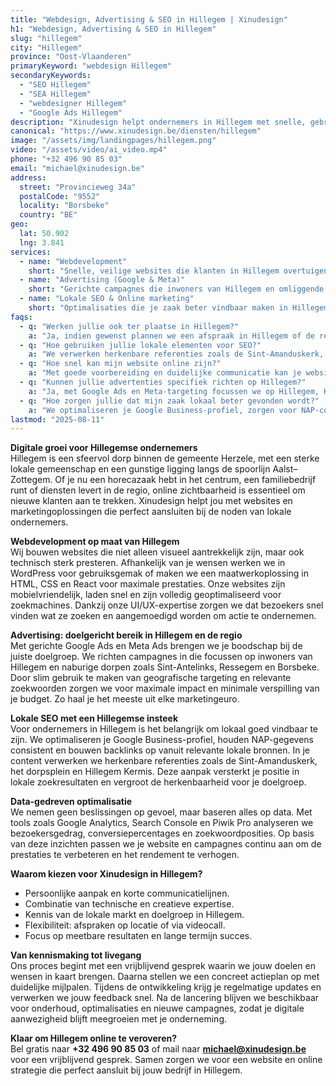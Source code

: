 ```yaml
---
title: "Webdesign, Advertising & SEO in Hillegem | Xinudesign"
h1: "Webdesign, Advertising & SEO in Hillegem"
slug: "hillegem"
city: "Hillegem"
province: "Oost-Vlaanderen"
primaryKeyword: "webdesign Hillegem"
secondaryKeywords:
  - "SEO Hillegem"
  - "SEA Hillegem"
  - "webdesigner Hillegem"
  - "Google Ads Hillegem"
description: "Xinudesign helpt ondernemers in Hillegem met snelle, gebruiksvriendelijke websites, doelgerichte advertentiecampagnes en lokale SEO die inspeelt op de troeven van het dorp."
canonical: "https://www.xinudesign.be/diensten/hillegem"
image: "/assets/img/landingpages/hillegem.png"
video: "/assets/video/ai_video.mp4"
phone: "+32 496 90 85 03"
email: "michael@xinudesign.be"
address:
  street: "Provincieweg 34a"
  postalCode: "9552"
  locality: "Borsbeke"
  country: "BE"
geo:
  lat: 50.902
  lng: 3.841
services:
  - name: "Webdevelopment"
    short: "Snelle, veilige websites die klanten in Hillegem overtuigen en converteren."
  - name: "Advertising (Google & Meta)"
    short: "Gerichte campagnes die inwoners van Hillegem en omliggende dorpen bereiken."
  - name: "Lokale SEO & Online marketing"
    short: "Optimalisaties die je zaak beter vindbaar maken in Hillegem en omgeving."
faqs:
  - q: "Werken jullie ook ter plaatse in Hillegem?"
    a: "Ja, indien gewenst plannen we een afspraak in Hillegem of de regio, maar online meetings zijn ook mogelijk voor snelle opvolging."
  - q: "Hoe gebruiken jullie lokale elementen voor SEO?"
    a: "We verwerken herkenbare referenties zoals de Sint-Amanduskerk, de spoorlijn en evenementen zoals Hillegem Kermis in teksten, meta-data en visuals."
  - q: "Hoe snel kan mijn website online zijn?"
    a: "Met goede voorbereiding en duidelijke communicatie kan je website doorgaans binnen 2 tot 4 weken live gaan."
  - q: "Kunnen jullie advertenties specifiek richten op Hillegem?"
    a: "Ja, met Google Ads en Meta-targeting focussen we op Hillegem, Herzele en omliggende gemeenten."
  - q: "Hoe zorgen jullie dat mijn zaak lokaal beter gevonden wordt?"
    a: "We optimaliseren je Google Business-profiel, zorgen voor NAP-consistentie en bouwen lokale backlinks rond zoekwoorden zoals 'webdesigner Hillegem'."
lastmod: "2025-08-11"
---
```


**Digitale groei voor Hillegemse ondernemers**  
Hillegem is een sfeervol dorp binnen de gemeente Herzele, met een sterke lokale gemeenschap en een gunstige ligging langs de spoorlijn Aalst–Zottegem. Of je nu een horecazaak hebt in het centrum, een familiebedrijf runt of diensten levert in de regio, online zichtbaarheid is essentieel om nieuwe klanten aan te trekken. Xinudesign helpt jou met websites en marketingoplossingen die perfect aansluiten bij de noden van lokale ondernemers.

**Webdevelopment op maat van Hillegem**  
Wij bouwen websites die niet alleen visueel aantrekkelijk zijn, maar ook technisch sterk presteren. Afhankelijk van je wensen werken we in WordPress voor gebruiksgemak of maken we een maatwerkoplossing in HTML, CSS en React voor maximale prestaties. Onze websites zijn mobielvriendelijk, laden snel en zijn volledig geoptimaliseerd voor zoekmachines. Dankzij onze UI/UX-expertise zorgen we dat bezoekers snel vinden wat ze zoeken en aangemoedigd worden om actie te ondernemen.

**Advertising: doelgericht bereik in Hillegem en de regio**  
Met gerichte Google Ads en Meta Ads brengen we je boodschap bij de juiste doelgroep. We richten campagnes in die focussen op inwoners van Hillegem en naburige dorpen zoals Sint-Antelinks, Ressegem en Borsbeke. Door slim gebruik te maken van geografische targeting en relevante zoekwoorden zorgen we voor maximale impact en minimale verspilling van je budget. Zo haal je het meeste uit elke marketingeuro.

**Lokale SEO met een Hillegemse insteek**  
Voor ondernemers in Hillegem is het belangrijk om lokaal goed vindbaar te zijn. We optimaliseren je Google Business-profiel, houden NAP-gegevens consistent en bouwen backlinks op vanuit relevante lokale bronnen. In je content verwerken we herkenbare referenties zoals de Sint-Amanduskerk, het dorpsplein en Hillegem Kermis. Deze aanpak versterkt je positie in lokale zoekresultaten en vergroot de herkenbaarheid voor je doelgroep.

**Data-gedreven optimalisatie**  
We nemen geen beslissingen op gevoel, maar baseren alles op data. Met tools zoals Google Analytics, Search Console en Piwik Pro analyseren we bezoekersgedrag, conversiepercentages en zoekwoordposities. Op basis van deze inzichten passen we je website en campagnes continu aan om de prestaties te verbeteren en het rendement te verhogen.

**Waarom kiezen voor Xinudesign in Hillegem?**  

- Persoonlijke aanpak en korte communicatielijnen.  
- Combinatie van technische en creatieve expertise.  
- Kennis van de lokale markt en doelgroep in Hillegem.  
- Flexibiliteit: afspraken op locatie of via videocall.  
- Focus op meetbare resultaten en lange termijn succes.

**Van kennismaking tot livegang**  
Ons proces begint met een vrijblijvend gesprek waarin we jouw doelen en wensen in kaart brengen. Daarna stellen we een concreet actieplan op met duidelijke mijlpalen. Tijdens de ontwikkeling krijg je regelmatige updates en verwerken we jouw feedback snel. Na de lancering blijven we beschikbaar voor onderhoud, optimalisaties en nieuwe campagnes, zodat je digitale aanwezigheid blijft meegroeien met je onderneming.

**Klaar om Hillegem online te veroveren?**  
Bel gratis naar **+32 496 90 85 03** of mail naar **[michael@xinudesign.be](mailto:michael@xinudesign.be)** voor een vrijblijvend gesprek. Samen zorgen we voor een website en online strategie die perfect aansluit bij jouw bedrijf in Hillegem.
